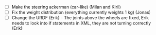 - [ ] Make the steering ackerman (car-like) (Milan and Kiril)
- [ ] Fix the weight distribution (everything currently weights 1 kg) (Jonas)
- [ ] Change the URDF (Erik) - The joints above the wheels are fixed, Erik needs to look into if statements in XML, they are not turning correctly (Erik)
